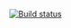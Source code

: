 [![Build status](https://ci.appveyor.com/api/projects/status/yvxmvt95wu6w6la4?svg=true)](https://ci.appveyor.com/project/KhazovaLyubov/pageobjects)
